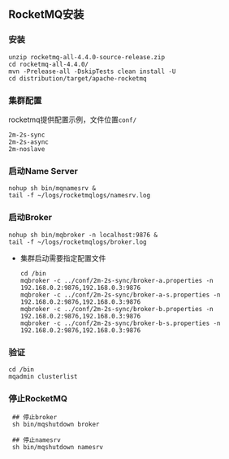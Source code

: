 ## RocketMQ安装

### 安装

```
unzip rocketmq-all-4.4.0-source-release.zip
cd rocketmq-all-4.4.0/
mvn -Prelease-all -DskipTests clean install -U
cd distribution/target/apache-rocketmq
```



### 集群配置

rocketmq提供配置示例，文件位置`conf/`

```
2m-2s-sync
2m-2s-async
2m-noslave
```



### 启动Name Server

```
nohup sh bin/mqnamesrv &
tail -f ~/logs/rocketmqlogs/namesrv.log
```



### 启动Broker

```
nohup sh bin/mqbroker -n localhost:9876 &
tail -f ~/logs/rocketmqlogs/broker.log 
```



* 集群启动需要指定配置文件

  ```
  cd /bin
  mqbroker -c ../conf/2m-2s-sync/broker-a.properties -n 192.168.0.2:9876,192.168.0.3:9876
  mqbroker -c ../conf/2m-2s-sync/broker-a-s.properties -n 192.168.0.2:9876,192.168.0.3:9876
  mqbroker -c ../conf/2m-2s-sync/broker-b.properties -n 192.168.0.2:9876,192.168.0.3:9876
  mqbroker -c ../conf/2m-2s-sync/broker-b-s.properties -n 192.168.0.2:9876,192.168.0.3:9876
  ```



### 验证

```
cd /bin
mqadmin clusterlist
```



### 停止RocketMQ

```
 ## 停止broker
 sh bin/mqshutdown broker
 
 ## 停止namesrv
 sh bin/mqshutdown namesrv
```


